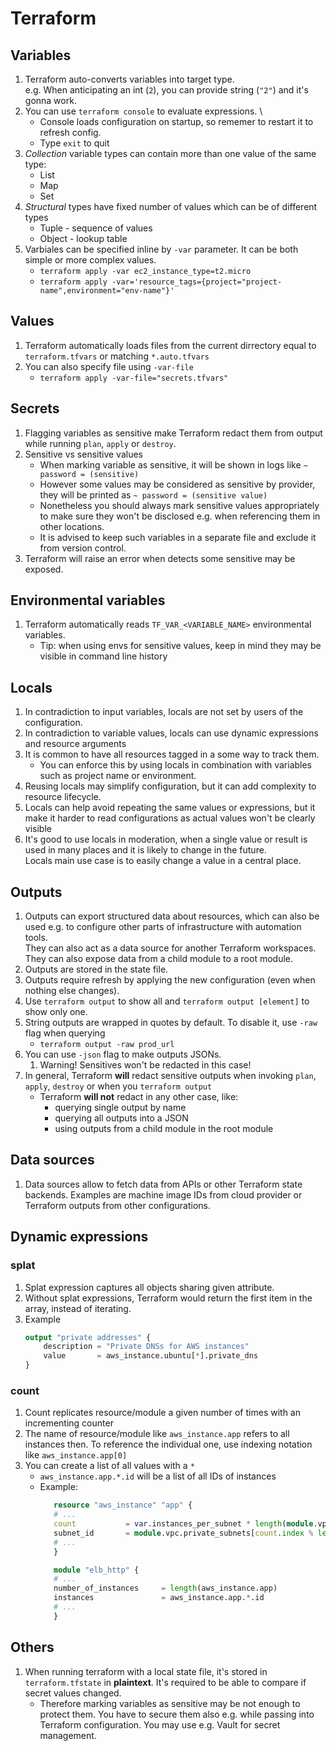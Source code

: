 # Terraform

## Variables

1. Terraform auto-converts variables into target type. \
    e.g. When anticipating an int (`2`), you can provide string (`"2"`) and it's gonna work.
2. You can use `terraform console` to evaluate expressions. \
    - Console loads configuration on startup, so rememer to restart it to refresh config.
    - Type `exit` to quit
3. *Collection* variable types can contain more than one value of the same type:
   - List
   - Map
   - Set
4. *Structural* types have fixed number of values which can be of different types
   - Tuple - sequence of values
   - Object - lookup table
5. Varbiales can be specified inline by `-var` parameter. It can be both simple or more complex values.
    - `terraform apply -var ec2_instance_type=t2.micro`
    - `terraform apply -var='resource_tags={project="project-name",environment="env-name"}'`

## Values

1. Terraform automatically loads files from the current dirrectory equal to `terraform.tfvars` or matching `*.auto.tfvars`
2. You can also specify file using `-var-file`
    - `terraform apply -var-file="secrets.tfvars"`

## Secrets

1. Flagging variables as sensitive make Terraform redact them from output while running `plan`, `apply` or `destroy`.
2. Sensitive vs sensitive values
   - When marking variable as sensitive, it will be shown in logs like `~ password = (sensitive)`
   -  However some values may be considered as sensitive by provider, they will be printed as `~ password = (sensitive value)`
   - Nonetheless you should always mark sensitive values appropriately to make sure they won't be disclosed e.g. when referencing them in other locations.
   - It is advised to keep such variables in a separate file and exclude it from version control.
3. Terraform will raise an error when detects some sensitive may be exposed.

## Environmental variables

1. Terraform automatically reads `TF_VAR_<VARIABLE_NAME>` environmental variables.
   - Tip: when using envs for sensitive values, keep in mind they may be visible in command line history

## Locals

1. In contradiction to input variables, locals are not set by users of the configuration.
2. In contradiction to variable values, locals can use dynamic expressions and resource arguments
3. It is common to have all resources tagged in a some way to track them.
   - You can enforce this by using locals in combination with variables such as project name or environment.
4. Reusing locals may simplify configuration, but it can add complexity to resource lifecycle.
5. Locals can help avoid repeating the same values or expressions, but it make it harder to read configurations as actual values won't be clearly visible
6. It's good to use locals in moderation, when a single value or result is used in many places and it is likely to change in the future. \
Locals main use case is to easily change a value in a central place.

## Outputs

1. Outputs can export structured data about resources, which can also be used e.g. to configure other parts of infrastructure with automation tools. \
   They can also act as a data source for another Terraform workspaces. \
   They can also expose data from a child module to a root module.
2. Outputs are stored in the state file.
3. Outputs require refresh by applying the new configuration (even when nothing else changes).
4. Use `terraform output` to show all and `terraform output [element]` to show only one.
5. String outputs are wrapped in quotes by default. To disable it, use `-raw` flag when querying
   - `terraform output -raw prod_url`
6. You can use `-json` flag to make outputs JSONs.
   1. Warning! Sensitives won't be redacted in this case!
7. In general, Terraform **will** redact sensitive outputs when invoking `plan`, `apply`, `destroy` or when you `terraform output`
   - Terraform **will not** redact in any other case, like:
     - querying single output by name
     - querying all outputs into a JSON
     - using outputs from a child module in the root module

## Data sources

1. Data sources allow to fetch data from APIs or other Terraform state backends. Examples are machine image IDs from cloud provider or Terraform outputs from other configurations.

## Dynamic expressions

### splat

1. Splat expression captures all objects sharing given attribute.
2. Without splat expressions, Terraform would return the first item in the array, instead of iterating.
3. Example
    ```terraform
    output "private addresses" {
        description = "Private DNSs for AWS instances"
        value       = aws_instance.ubuntu[*].private_dns
    }
    ```

### count

1. Count replicates resource/module a given number of times with an incrementing counter
2. The name of resource/module like `aws_instance.app` refers to all instances then. To reference the individual one, use indexing notation like `aws_instance.app[0]`
3. You can create a list of all values with a `*`
   - `aws_instance.app.*.id` will be a list of all IDs of instances
   - Example:
     ```terraform
        resource "aws_instance" "app" {
        # ...
        count           = var.instances_per_subnet * length(module.vpc.private_subnets)
        subnet_id       = module.vpc.private_subnets[count.index % length(module.vpc.private_subnets)]
        # ...
        }

        module "elb_http" {
        # ...
        number_of_instances     = length(aws_instance.app)
        instances               = aws_instance.app.*.id
        # ...
        }
     ```

## Others

1. When running terraform with a local state file, it's stored in `terraform.tfstate` in **plaintext**. It's required to be able to compare if secret values changed.
   - Therefore marking variables as sensitive may be not enough to protect them. You have to secure them also e.g. while passing into Terraform configuration. You may use e.g. Vault for secret management.
  